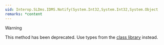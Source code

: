 ```yaml
---
uid: Interop.SLDms.IDMS.Notify(System.Int32,System.Int32,System.Object,System.Object,System.Object@)
remarks: *content
---
```


> [!WARNING]
> This method has been deprecated. Use types from the [class library](xref:ClassLibraryIntroduction) instead.
